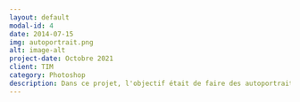 ```yaml
---
layout: default
modal-id: 4
date: 2014-07-15
img: autoportrait.png
alt: image-alt
project-date: Octobre 2021
client: TIM
category: Photoshop
description: Dans ce projet, l'objectif était de faire des autoportraits de moi-même mais j'ai décidé de faire quelque chose différent donc j'ai choisi des images de personnes sur unsplash. Ce projet a été fait avec photoshop.
---
```

